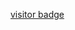 [visitor badge](https://visitor-badge.glitch.me/badge?page_id=jwenjian.visitor-badge&left_text=MyPageVisitors)
